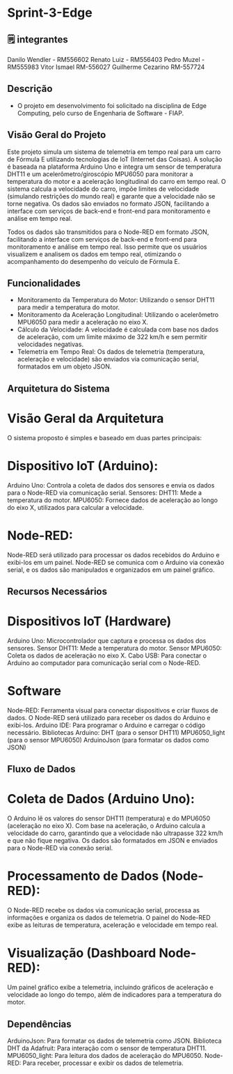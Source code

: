 # Sprint-3-Edge

## 🗒️ integrantes

Danilo Wendler - RM556602 
Renato Luiz - RM556403
Pedro Muzel - RM555983
Vitor Ismael RM-556027
Guilherme Cezarino RM-557724

## Descrição
- O projeto em desenvolvimento foi solicitado na disciplina de Edge Computing, pelo curso de Engenharia de Software - FIAP.

## Visão Geral do Projeto

Este projeto simula um sistema de telemetria em tempo real para um carro de Fórmula E utilizando tecnologias de IoT (Internet das Coisas). A solução é baseada na plataforma Arduino Uno e integra um sensor de temperatura DHT11 e um acelerômetro/giroscópio MPU6050 para monitorar a temperatura do motor e a aceleração longitudinal do carro em tempo real. O sistema calcula a velocidade do carro, impõe limites de velocidade (simulando restrições do mundo real) e garante que a velocidade não se torne negativa. Os dados são enviados no formato JSON, facilitando a interface com serviços de back-end e front-end para monitoramento e análise em tempo real.

Todos os dados são transmitidos para o Node-RED em formato JSON, facilitando a interface com serviços de back-end e front-end para monitoramento e análise em tempo real. Isso permite que os usuários visualizem e analisem os dados em tempo real, otimizando o acompanhamento do desempenho do veículo de Fórmula E.

## Funcionalidades

- Monitoramento da Temperatura do Motor: Utilizando o sensor DHT11 para medir a temperatura do motor.
- Monitoramento da Aceleração Longitudinal: Utilizando o acelerômetro MPU6050 para medir a aceleração no eixo X.
- Cálculo da Velocidade: A velocidade é calculada com base nos dados de aceleração, com um limite máximo de 322 km/h e sem permitir velocidades negativas.
- Telemetria em Tempo Real: Os dados de telemetria (temperatura, aceleração e velocidade) são enviados via comunicação serial, formatados em um objeto JSON.

## Arquitetura do Sistema

# Visão Geral da Arquitetura
O sistema proposto é simples e baseado em duas partes principais:

# Dispositivo IoT (Arduino):

Arduino Uno: Controla a coleta de dados dos sensores e envia os dados para o Node-RED via comunicação serial.
Sensores:
DHT11: Mede a temperatura do motor.
MPU6050: Fornece dados de aceleração ao longo do eixo X, utilizados para calcular a velocidade.

# Node-RED:
Node-RED será utilizado para processar os dados recebidos do Arduino e exibi-los em um painel. Node-RED se comunica com o Arduino via conexão serial, e os dados são manipulados e organizados em um painel gráfico.

## Recursos Necessários

# Dispositivos IoT (Hardware)
Arduino Uno: Microcontrolador que captura e processa os dados dos sensores.
Sensor DHT11: Mede a temperatura do motor.
Sensor MPU6050: Coleta os dados de aceleração no eixo X.
Cabo USB: Para conectar o Arduino ao computador para comunicação serial com o Node-RED.

# Software
Node-RED: Ferramenta visual para conectar dispositivos e criar fluxos de dados. O Node-RED será utilizado para receber os dados do Arduino e exibi-los.
Arduino IDE: Para programar o Arduino e carregar o código necessário.
Bibliotecas Arduino:
DHT (para o sensor DHT11)
MPU6050_light (para o sensor MPU6050)
ArduinoJson (para formatar os dados como JSON)

## Fluxo de Dados

# Coleta de Dados (Arduino Uno):
O Arduino lê os valores do sensor DHT11 (temperatura) e do MPU6050 (aceleração no eixo X).
Com base na aceleração, o Arduino calcula a velocidade do carro, garantindo que a velocidade não ultrapasse 322 km/h e que não fique negativa.
Os dados são formatados em JSON e enviados para o Node-RED via conexão serial.

# Processamento de Dados (Node-RED):
O Node-RED recebe os dados via comunicação serial, processa as informações e organiza os dados de telemetria.
O painel do Node-RED exibe as leituras de temperatura, aceleração e velocidade em tempo real.

# Visualização (Dashboard Node-RED):
Um painel gráfico exibe a telemetria, incluindo gráficos de aceleração e velocidade ao longo do tempo, além de indicadores para a temperatura do motor.


## Dependências

ArduinoJson: Para formatar os dados de telemetria como JSON.
Biblioteca DHT da Adafruit: Para interação com o sensor de temperatura DHT11.
MPU6050_light: Para leitura dos dados de aceleração do MPU6050.
Node-RED: Para receber, processar e exibir os dados de telemetria.

